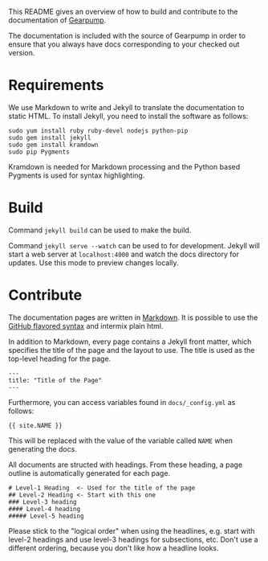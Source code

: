 This README gives an overview of how to build and contribute to the documentation of [Gearpump](https://github.com/gearpump/gearpump).

The documentation is included with the source of Gearpump in order to ensure that you always
have docs corresponding to your checked out version.

# Requirements

We use Markdown to write and Jekyll to translate the documentation to static HTML. To install 
Jekyll, you need to install the software as follows:

    sudo yum install ruby ruby-devel nodejs python-pip
    sudo gem install jekyll
    sudo gem install kramdown
    sudo pip Pygments

Kramdown is needed for Markdown processing and the Python based Pygments is used for syntax
highlighting.

# Build

Command `jekyll build` can be used to make the build.

Command `jekyll serve --watch` can be used to for development. Jekyll will start a web server at
`localhost:4000` and watch the docs directory for updates. Use this mode to preview changes locally.

# Contribute

The documentation pages are written in
[Markdown](http://daringfireball.net/projects/markdown/syntax). It is possible to use the
[GitHub flavored syntax](http://github.github.com/github-flavored-markdown) and intermix plain html.

In addition to Markdown, every page contains a Jekyll front matter, which specifies the title of the
page and the layout to use. The title is used as the top-level heading for the page.

    ---
    title: "Title of the Page"
    ---

Furthermore, you can access variables found in `docs/_config.yml` as follows:

    {{ site.NAME }}

This will be replaced with the value of the variable called `NAME` when generating
the docs.

All documents are structed with headings. From these heading, a page outline is
automatically generated for each page.

```
# Level-1 Heading  <- Used for the title of the page
## Level-2 Heading <- Start with this one
### Level-3 heading
#### Level-4 heading
##### Level-5 heading
```

Please stick to the "logical order" when using the headlines, e.g. start with level-2 headings and
use level-3 headings for subsections, etc. Don't use a different ordering, because you don't like
how a headline looks.
